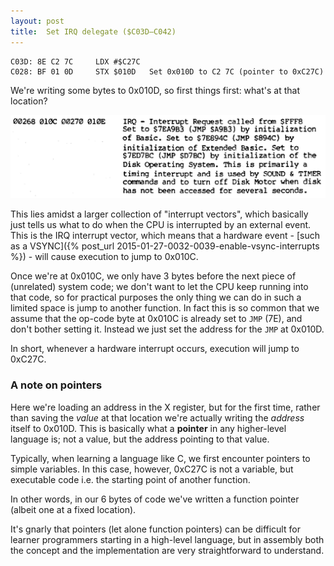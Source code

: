 ```yaml
---
layout: post
title:  Set IRQ delegate ($C03D—C042)
---
```


```
C03D: 8E C2 7C     LDX #$C27C  
C028: BF 01 0D     STX $010D   Set 0x010D to C2 7C (pointer to 0xC27C)
```

We're writing some bytes to 0x010D, so first things first: what's at that location?

![CoCo memory map 0x010C to 0x010E](../images/CoCo_Memory_Map_010C_to_010E.png)

This lies amidst a larger collection of "interrupt vectors", which basically just tells us what to do when the CPU is interrupted by an external event. This is the IRQ interrupt vector, which means that a hardware event - [such as a VSYNC]({% post_url 2015-01-27-0032-0039-enable-vsync-interrupts %}) - will cause execution to jump to 0x010C.

Once we're at 0x010C, we only have 3 bytes before the next piece of (unrelated) system code; we don't want to let the CPU keep running into that code, so for practical purposes the only thing we can do in such a limited space is jump to another function. In fact this is so common that we assume that the op-code byte at 0x010C is already set to `JMP` (7E), and don't bother setting it. Instead we just set the address for the `JMP` at 0x010D.

In short, whenever a hardware interrupt occurs, execution will jump to 0xC27C.

### A note on pointers
Here we're loading an address in the X register, but for the first time, rather than saving the *value* at that location we're actually writing the *address* itself to 0x010D. This is basically what a **pointer** in any higher-level language is; not a value, but the address pointing to that value.

Typically, when learning a language like C, we first encounter pointers to simple variables. In this case, however, 0xC27C is not a variable, but executable code i.e. the starting point of another function.

In other words, in our 6 bytes of code we've written a function pointer (albeit one at a fixed location).

It's gnarly that pointers (let alone function pointers) can be difficult for learner programmers starting in a high-level language, but in assembly both the concept and the implementation are very straightforward to understand.

